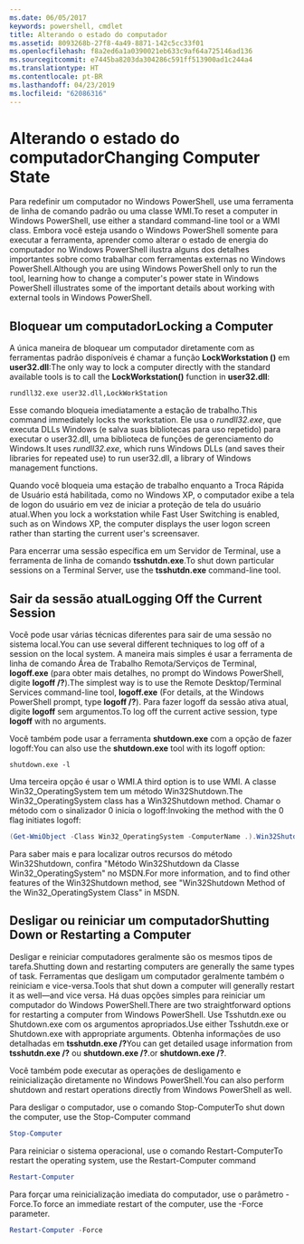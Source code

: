 ```yaml
---
ms.date: 06/05/2017
keywords: powershell, cmdlet
title: Alterando o estado do computador
ms.assetid: 8093268b-27f8-4a49-8871-142c5cc33f01
ms.openlocfilehash: f8a2ed6a1a0390021eb633c9af64a725146ad136
ms.sourcegitcommit: e7445ba8203da304286c591ff513900ad1c244a4
ms.translationtype: HT
ms.contentlocale: pt-BR
ms.lasthandoff: 04/23/2019
ms.locfileid: "62086316"
---
```

# <a name="changing-computer-state"></a><span data-ttu-id="b78d2-103">Alterando o estado do computador</span><span class="sxs-lookup"><span data-stu-id="b78d2-103">Changing Computer State</span></span>

<span data-ttu-id="b78d2-104">Para redefinir um computador no Windows PowerShell, use uma ferramenta de linha de comando padrão ou uma classe WMI.</span><span class="sxs-lookup"><span data-stu-id="b78d2-104">To reset a computer in Windows PowerShell, use either a standard command-line tool or a WMI class.</span></span> <span data-ttu-id="b78d2-105">Embora você esteja usando o Windows PowerShell somente para executar a ferramenta, aprender como alterar o estado de energia do computador no Windows PowerShell ilustra alguns dos detalhes importantes sobre como trabalhar com ferramentas externas no Windows PowerShell.</span><span class="sxs-lookup"><span data-stu-id="b78d2-105">Although you are using Windows PowerShell only to run the tool, learning how to change a computer's power state in Windows PowerShell illustrates some of the important details about working with external tools in Windows PowerShell.</span></span>

## <a name="locking-a-computer"></a><span data-ttu-id="b78d2-106">Bloquear um computador</span><span class="sxs-lookup"><span data-stu-id="b78d2-106">Locking a Computer</span></span>

<span data-ttu-id="b78d2-107">A única maneira de bloquear um computador diretamente com as ferramentas padrão disponíveis é chamar a função **LockWorkstation ()** em **user32.dll**:</span><span class="sxs-lookup"><span data-stu-id="b78d2-107">The only way to lock a computer directly with the standard available tools is to call the **LockWorkstation()** function in **user32.dll**:</span></span>

```
rundll32.exe user32.dll,LockWorkStation
```

<span data-ttu-id="b78d2-108">Esse comando bloqueia imediatamente a estação de trabalho.</span><span class="sxs-lookup"><span data-stu-id="b78d2-108">This command immediately locks the workstation.</span></span> <span data-ttu-id="b78d2-109">Ele usa o *rundll32.exe*, que executa DLLs Windows (e salva suas bibliotecas para uso repetido) para executar o user32.dll, uma biblioteca de funções de gerenciamento do Windows.</span><span class="sxs-lookup"><span data-stu-id="b78d2-109">It uses *rundll32.exe*, which runs Windows DLLs (and saves their libraries for repeated use) to run user32.dll, a library of Windows management functions.</span></span>

<span data-ttu-id="b78d2-110">Quando você bloqueia uma estação de trabalho enquanto a Troca Rápida de Usuário está habilitada, como no Windows XP, o computador exibe a tela de logon do usuário em vez de iniciar a proteção de tela do usuário atual.</span><span class="sxs-lookup"><span data-stu-id="b78d2-110">When you lock a workstation while Fast User Switching is enabled, such as on Windows XP, the computer displays the user logon screen rather than starting the current user's screensaver.</span></span>

<span data-ttu-id="b78d2-111">Para encerrar uma sessão específica em um Servidor de Terminal, use a ferramenta de linha de comando **tsshutdn.exe**.</span><span class="sxs-lookup"><span data-stu-id="b78d2-111">To shut down particular sessions on a Terminal Server, use the **tsshutdn.exe** command-line tool.</span></span>

## <a name="logging-off-the-current-session"></a><span data-ttu-id="b78d2-112">Sair da sessão atual</span><span class="sxs-lookup"><span data-stu-id="b78d2-112">Logging Off the Current Session</span></span>

<span data-ttu-id="b78d2-113">Você pode usar várias técnicas diferentes para sair de uma sessão no sistema local.</span><span class="sxs-lookup"><span data-stu-id="b78d2-113">You can use several different techniques to log off of a session on the local system.</span></span> <span data-ttu-id="b78d2-114">A maneira mais simples é usar a ferramenta de linha de comando Área de Trabalho Remota/Serviços de Terminal, **logoff.exe** (para obter mais detalhes, no prompt do Windows PowerShell, digite **logoff /?**).</span><span class="sxs-lookup"><span data-stu-id="b78d2-114">The simplest way is to use the Remote Desktop/Terminal Services command-line tool, **logoff.exe** (For details, at the Windows PowerShell prompt, type **logoff /?**).</span></span> <span data-ttu-id="b78d2-115">Para fazer logoff da sessão ativa atual, digite **logoff** sem argumentos.</span><span class="sxs-lookup"><span data-stu-id="b78d2-115">To log off the current active session, type **logoff** with no arguments.</span></span>

<span data-ttu-id="b78d2-116">Você também pode usar a ferramenta **shutdown.exe** com a opção de fazer logoff:</span><span class="sxs-lookup"><span data-stu-id="b78d2-116">You can also use the **shutdown.exe** tool with its logoff option:</span></span>

```
shutdown.exe -l
```

<span data-ttu-id="b78d2-117">Uma terceira opção é usar o WMI.</span><span class="sxs-lookup"><span data-stu-id="b78d2-117">A third option is to use WMI.</span></span> <span data-ttu-id="b78d2-118">A classe Win32_OperatingSystem tem um método Win32Shutdown.</span><span class="sxs-lookup"><span data-stu-id="b78d2-118">The Win32_OperatingSystem class has a Win32Shutdown method.</span></span> <span data-ttu-id="b78d2-119">Chamar o método com o sinalizador 0 inicia o logoff:</span><span class="sxs-lookup"><span data-stu-id="b78d2-119">Invoking the method with the 0 flag initiates logoff:</span></span>

```powershell
(Get-WmiObject -Class Win32_OperatingSystem -ComputerName .).Win32Shutdown(0)
```

<span data-ttu-id="b78d2-120">Para saber mais e para localizar outros recursos do método Win32Shutdown, confira "Método Win32Shutdown da Classe Win32_OperatingSystem" no MSDN.</span><span class="sxs-lookup"><span data-stu-id="b78d2-120">For more information, and to find other features of the Win32Shutdown method, see "Win32Shutdown Method of the Win32_OperatingSystem Class" in MSDN.</span></span>

## <a name="shutting-down-or-restarting-a-computer"></a><span data-ttu-id="b78d2-121">Desligar ou reiniciar um computador</span><span class="sxs-lookup"><span data-stu-id="b78d2-121">Shutting Down or Restarting a Computer</span></span>

<span data-ttu-id="b78d2-122">Desligar e reiniciar computadores geralmente são os mesmos tipos de tarefa.</span><span class="sxs-lookup"><span data-stu-id="b78d2-122">Shutting down and restarting computers are generally the same types of task.</span></span> <span data-ttu-id="b78d2-123">Ferramentas que desligam um computador geralmente também o reiniciam e vice-versa.</span><span class="sxs-lookup"><span data-stu-id="b78d2-123">Tools that shut down a computer will generally restart it as well—and vice versa.</span></span> <span data-ttu-id="b78d2-124">Há duas opções simples para reiniciar um computador do Windows PowerShell.</span><span class="sxs-lookup"><span data-stu-id="b78d2-124">There are two straightforward options for restarting a computer from Windows PowerShell.</span></span> <span data-ttu-id="b78d2-125">Use Tsshutdn.exe ou Shutdown.exe com os argumentos apropriados.</span><span class="sxs-lookup"><span data-stu-id="b78d2-125">Use either Tsshutdn.exe or Shutdown.exe with appropriate arguments.</span></span> <span data-ttu-id="b78d2-126">Obtenha informações de uso detalhadas em **tsshutdn.exe /?**</span><span class="sxs-lookup"><span data-stu-id="b78d2-126">You can get detailed usage information from **tsshutdn.exe /?**</span></span> <span data-ttu-id="b78d2-127">ou **shutdown.exe /?**.</span><span class="sxs-lookup"><span data-stu-id="b78d2-127">or **shutdown.exe /?**.</span></span>

<span data-ttu-id="b78d2-128">Você também pode executar as operações de desligamento e reinicialização diretamente no Windows PowerShell.</span><span class="sxs-lookup"><span data-stu-id="b78d2-128">You can also perform shutdown and restart operations directly from Windows PowerShell as well.</span></span>

<span data-ttu-id="b78d2-129">Para desligar o computador, use o comando Stop-Computer</span><span class="sxs-lookup"><span data-stu-id="b78d2-129">To shut down the computer, use the Stop-Computer command</span></span>

```powershell
Stop-Computer
```

<span data-ttu-id="b78d2-130">Para reiniciar o sistema operacional, use o comando Restart-Computer</span><span class="sxs-lookup"><span data-stu-id="b78d2-130">To restart the operating system, use the Restart-Computer command</span></span>

```powershell
Restart-Computer
```

<span data-ttu-id="b78d2-131">Para forçar uma reinicialização imediata do computador, use o parâmetro -Force.</span><span class="sxs-lookup"><span data-stu-id="b78d2-131">To force an immediate restart of the computer, use the -Force parameter.</span></span>

```powershell
Restart-Computer -Force
```
